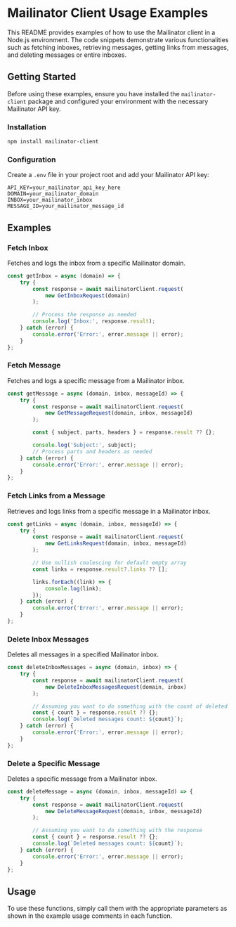 # Mailinator Client Usage Examples

This README provides examples of how to use the Mailinator client in a Node.js environment. The code snippets demonstrate various functionalities such as fetching inboxes, retrieving messages, getting links from messages, and deleting messages or entire inboxes.

## Getting Started

Before using these examples, ensure you have installed the `mailinator-client` package and configured your environment with the necessary Mailinator API key.

### Installation

```bash
npm install mailinator-client
```

### Configuration

Create a `.env` file in your project root and add your Mailinator API key:

```
API_KEY=your_mailinator_api_key_here
DOMAIN=your_mailinator_domain
INBOX=your_mailinator_inbox
MESSAGE_ID=your_mailinator_message_id
```

## Examples

### Fetch Inbox

Fetches and logs the inbox from a specific Mailinator domain.

```javascript
const getInbox = async (domain) => {
    try {
        const response = await mailinatorClient.request(
            new GetInboxRequest(domain)
        );

        // Process the response as needed
        console.log('Inbox:', response.result);
    } catch (error) {
        console.error('Error:', error.message || error);
    }
};
```

### Fetch Message

Fetches and logs a specific message from a Mailinator inbox.

```javascript
const getMessage = async (domain, inbox, messageId) => {
    try {
        const response = await mailinatorClient.request(
            new GetMessageRequest(domain, inbox, messageId)
        );

        const { subject, parts, headers } = response.result ?? {};

        console.log('Subject:', subject);
        // Process parts and headers as needed
    } catch (error) {
        console.error('Error:', error.message || error);
    }
};
```

### Fetch Links from a Message

Retrieves and logs links from a specific message in a Mailinator inbox.

```javascript
const getLinks = async (domain, inbox, messageId) => {
    try {
        const response = await mailinatorClient.request(
            new GetLinksRequest(domain, inbox, messageId)
        );

        // Use nullish coalescing for default empty array
        const links = response.result?.links ?? [];

        links.forEach((link) => {
            console.log(link);
        });
    } catch (error) {
        console.error('Error:', error.message || error);
    }
};
```

### Delete Inbox Messages

Deletes all messages in a specified Mailinator inbox.

```javascript
const deleteInboxMessages = async (domain, inbox) => {
    try {
        const response = await mailinatorClient.request(
            new DeleteInboxMessagesRequest(domain, inbox)
        );

        // Assuming you want to do something with the count of deleted messages
        const { count } = response.result ?? {};
        console.log(`Deleted messages count: ${count}`);
    } catch (error) {
        console.error('Error:', error.message || error);
    }
};
```

### Delete a Specific Message

Deletes a specific message from a Mailinator inbox.

```javascript
const deleteMessage = async (domain, inbox, messageId) => {
    try {
        const response = await mailinatorClient.request(
            new DeleteMessageRequest(domain, inbox, messageId)
        );

        // Assuming you want to do something with the response
        const { count } = response.result ?? {};
        console.log(`Deleted messages count: ${count}`);
    } catch (error) {
        console.error('Error:', error.message || error);
    }
};
```

## Usage

To use these functions, simply call them with the appropriate parameters as shown in the example usage comments in each function.
